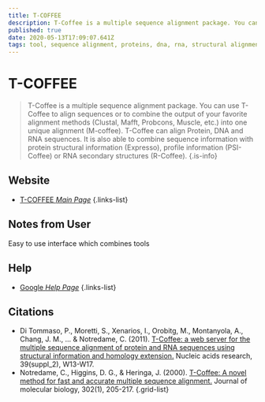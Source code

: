 ```yaml
---
title: T-COFFEE 
description: T-Coffee is a multiple sequence alignment package. You can use T-Coffee to align sequences or to combine the output of your favorite alignment methods (Clustal, Mafft, Probcons, Muscle, etc.) into one unique alignment (M-coffee).
published: true
date: 2020-05-13T17:09:07.641Z
tags: tool, sequence alignment, proteins, dna, rna, structural alignment
---
```


# T-COFFEE

> T-Coffee is a multiple sequence alignment package. You can use T-Coffee to align sequences or to combine the output of your favorite alignment methods (Clustal, Mafft, Probcons, Muscle, etc.) into one unique alignment (M-coffee).
&NewLine;
T-Coffee can align Protein, DNA and RNA sequences. It is also able to combine sequence information with protein structural information (Expresso), profile information (PSI-Coffee) or RNA secondary structures (R-Coffee). 
&NewLine;
{.is-info}

## Website

- [T-COFFEE *Main Page*](http://tcoffee.crg.cat/apps/tcoffee/index.html)
{.links-list}

## Notes from User

Easy to use interface which combines tools

## Help

- [Google *Help Page*](https://groups.google.com/forum/#!forum/tcoffee)
{.links-list}

## Citations

- Di Tommaso, P., Moretti, S., Xenarios, I., Orobitg, M., Montanyola, A., Chang, J. M., ... & Notredame, C. (2011). [T-Coffee: a web server for the multiple sequence alignment of protein and RNA sequences using structural information and homology extension.](https://academic.oup.com/nar/article/39/suppl_2/W13/2505784) Nucleic acids research, 39(suppl_2), W13-W17.
- Notredame, C., Higgins, D. G., & Heringa, J. (2000). [T-Coffee: A novel method for fast and accurate multiple sequence alignment.](https://www.sciencedirect.com/science/article/abs/pii/S0022283600940427) Journal of molecular biology, 302(1), 205-217.
{.grid-list}